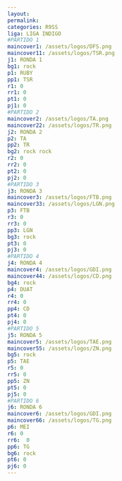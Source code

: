 ```yaml
---
layout: 
permalink: 
categories: R9SS
liga: LIGA INDIGO
#PARTIDO 1
maincover1: /assets/logos/DFS.png
maincover11: /assets/logos/TSR.png
j1: RONDA 1
bg1: rock
p1: RUBY
pp1: TSR
r1: 0
rr1: 0
pt1: 0
pj1: 0
#PARTIDO 2
maincover2: /assets/logos/TA.png
maincover22: /assets/logos/TR.png
j2: RONDA 2
p2: TA
pp2: TR
bg2: rock rock
r2: 0
rr2: 0
pt2: 0
pj2: 0
#PARTIDO 3
j3: RONDA 3
maincover3: /assets/logos/FTB.png
maincover33: /assets/logos/LGN.png
p3: FTB
r3: 0
rr3: 0
pp3: LGN
bg3: rock
pt3: 0
pj3: 0
#PARTIDO 4
j4: RONDA 4
maincover4: /assets/logos/GDI.png
maincover44: /assets/logos/CD.png
bg4: rock 
p4: DUAT
r4: 0
rr4: 0
pp4: CD
pt4: 0
pj4: 0
#PARTIDO 5
j5: RONDA 5
maincover5: /assets/logos/TAE.png
maincover55: /assets/logos/ZN.png
bg5: rock 
p5: TAE
r5: 0
rr5: 0
pp5: ZN
pt5: 0
pj5: 0
#PARTIDO 6
j6: RONDA 6
maincover6: /assets/logos/GDI.png
maincover66: /assets/logos/TG.png
p6: MEI
r6: 0
rr6:  0
pp6: TG
bg6: rock
pt6: 0
pj6: 0
---
```


